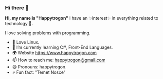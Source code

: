 ### Hi there 👋

**Hi, my name is "Happytrogon"** I have an ✨interest✨ in everything related to technology 🚀. 

I love solving problems with programming.

- 🐧 Love Linux.
- 🌱 I’m currently learning C#, Front-End Languages.
- 🌍 Website https://www.happytrogon.com
- 📫 How to reach me: happytrogon@gmail.com
- 😄 Pronouns: happytrogon.
- ⚡ Fun fact: "Temet Nosce"
